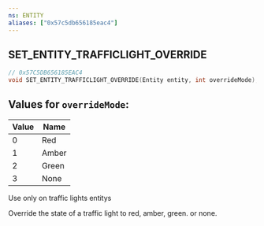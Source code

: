 ```yaml
---
ns: ENTITY
aliases: ["0x57c5db656185eac4"]
---
```

## SET_ENTITY_TRAFFICLIGHT_OVERRIDE

```c
// 0x57C5DB656185EAC4
void SET_ENTITY_TRAFFICLIGHT_OVERRIDE(Entity entity, int overrideMode);
```

## Values for `overrideMode`:
| Value | Name |
| --- | --- |
| 0 | Red |
| 1 | Amber |
| 2 | Green |
| 3 | None |


Use only on traffic lights entitys

Override the state of a traffic light to red, amber, green. or none.


